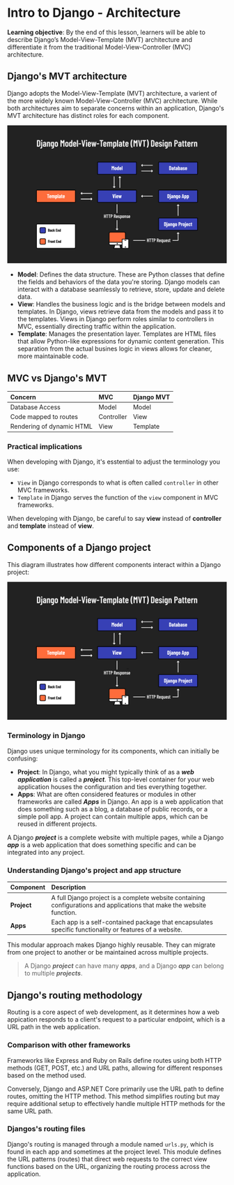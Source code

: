 # Intro to Django - Architecture

**Learning objective**: By the end of this lesson, learners will be able to describe Django’s Model-View-Template (MVT) architecture and differentiate it from the traditional Model-View-Controller (MVC) architecture.

## Django's MVT architecture
Django adopts the Model-View-Template (MVT) architecture, a varient of the more widely known Model-View-Controller (MVC) architecture. While both architectures aim to separate concerns within an application, Django's MVT architecture has distinct roles for each component. 

![mvt workflow diagram](../assets/mvt.png)

- **Model**: Defines the data structure. These are Python classes that define the fields and behaviors of the data you're storing. Django models can interact with a database seamlessly to retrieve, store, update and delete data. 
- **View**: Handles the business logic and is the bridge between models and templates. In Django, views retrieve data from the models and pass it to the templates. Views in Django perform roles similar to controllers in MVC, essentially directing traffic within the application. 
- **Template**: Manages the presentation layer. Templates are HTML files that allow Python-like expressions for dynamic content generation. This separation from the actual busines logic in views allows for cleaner, more maintainable code. 

## MVC vs Django's MVT
| Concern | MVC | Django MVT |
| :------ | :-- | :--------- |
| Database Access | Model | Model |
| Code mapped to routes | Controller | View |
| Rendering of dynamic HTML | View | Template |

### Practical implications
When developing with Django, it's esstential to adjust the terminology you use:
- `View` in Django corresponds to what is often called `controller` in other MVC frameworks.
- `Template` in Django serves the function of the `view` component in MVC frameworks.

When developing with Django, be careful to say **view** instead of **controller** and **template** instead of **view**.

## Components of a Django project
This diagram illustrates how different components interact within a Django project: 

![mvt workflow diagram](../assets/mvt.png)

### Terminology in Django
Django uses unique terminology for its components, which can initially be confusing: 
- **Project**: In Django, what you might typically think of as a ***web application*** is called a ***project***. This top-level container for your web application houses the configuration and ties everything together. 
- **Apps**: What are often considered features or modules in other frameworks are called ***Apps*** in Django. An app is a web application that does something such as a blog, a database of public records, or a simple poll app. A project can contain multiple apps, which can be reused in different projects.

A Django ***project*** is a complete website with multiple pages, while a Django ***app*** is a web application that does something specific and can be integrated into any project. 

### Understanding Django's project and app structure
| **Component** | **Description** |
| :------------ | :-------------- |
| **Project** | A full Django project is a complete website containing configurations and applications that make the website function.  |
| **Apps** | Each app is a self-contained package that encapsulates specific functionality or features of a website. |

This modular approach makes Django highly reusable. They can migrate from one project to another or be maintained across multiple projects. 

> A Django ***project*** can have many ***apps***, and a Django ***app*** can belong to multiple ***projects***.

## Django's routing methodology
Routing is a core aspect of web development, as it determines how a web appication responds to a client's request to a particular endpoint, which is a URL path in the web application. 

### Comparison with other frameworks
Frameworks like Express and Ruby on Rails define routes using both HTTP methods (GET, POST, etc.) and URL paths, allowing for different responses based on the method used. 

Conversely, Django and ASP.NET Core primarily use the URL path to define routes, omitting the HTTP method. This method simplifies routing but may require additional setup to effectively handle multiple HTTP methods for the same URL path. 

### Djangos's routing files
Django's routing is managed through a module named `urls.py`, which is found in each app and sometimes at the project level. This module defines the URL patterns (routes) that direct web requests to the correct view functions based on the URL, organizing the routing process across the application. 